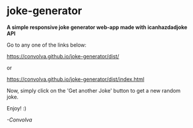 # joke-generator

**A simple responsive joke generator web-app made with icanhazdadjoke API**

Go to any one of the links below:

https://convolva.github.io/joke-generator/dist/

or

https://convolva.github.io/joke-generator/dist/index.html

Now, simply click on the 'Get another Joke' button to get a new random joke.

Enjoy! :)

*-Convolva*
